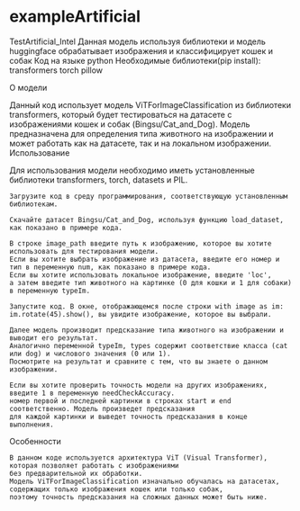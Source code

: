# exampleArtificial
TestArtificial_Intel
Данная модель используя библиотеки и модель huggingface обрабатывает изображения и классифицирует кошек и собак 
Код на языке python
Необходимые библиотеки(pip install):
  transformers
  torch
  pillow
  
О модели

Данный код использует модель ViTForImageClassification из библиотеки transformers, который будет тестироваться на датасете с изображениями кошек и собак (Bingsu/Cat_and_Dog). Модель предназначена для определения типа животного на изображении и может работать как на датасете, так и на локальном изображении.
Использование

Для использования модели необходимо иметь установленные библиотеки transformers, torch, datasets и PIL.

    Загрузите код в среду программирования, соответствующую установленным библиотекам.

    Скачайте датасет Bingsu/Cat_and_Dog, используя функцию load_dataset, как показано в примере кода.

    В строке image_path введите путь к изображению, которое вы хотите использовать для тестирования модели. 
    Если вы хотите выбрать изображение из датасета, введите его номер и тип в переменную num, как показано в примере кода. 
    Если вы хотите использовать локальное изображение, введите 'loc', 
    а затем введите тип животного на картинке (0 для кошки и 1 для собаки) в переменную typeIm.

    Запустите код. В окне, отображающемся после строки with image as im: im.rotate(45).show(), вы увидите изображение, которое вы выбрали.

    Далее модель производит предсказание типа животного на изображении и выводит его результат. 
    Аналогично переменной typeIm, types содержит соответствие класса (cat или dog) и числового значения (0 или 1). 
    Посмотрите на результат и сравните с тем, что вы знаете о данном изображении.

    Если вы хотите проверить точность модели на других изображениях, введите 1 в переменную needCheckAccuracy. 
    номер первой и последней картинки в строках start и end соответственно. Модель произведет предсказания 
    для каждой картинки и выведет точность предсказания в конце выполнения.

Особенности

    В данном коде используется архитектура ViT (Visual Transformer), которая позволяет работать с изображениями 
    без предварительной их обработки.
    Модель ViTForImageClassification изначально обучалась на датасетах, содержащих только изображения кошек или только собак, 
    поэтому точность предсказания на сложных данных может быть ниже.
